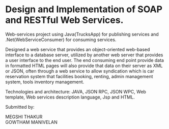 
# Design and Implementation of SOAP and RESTful Web Services.

Web-services project using Java(TrucksApp) for publishing services and .Net(WebServiceConsumer) for consuming services.<br/>

Designed a web service that provides an object-oriented web-based interface to a database server, utilized by another web server that provides a user interface to the end user.  The end consuming end point provide data in formatted HTML pages will also provide that data on their server as XML or JSON, often through a web service to allow syndication which is car reservation system that facilities booking, renting, admin management system, tools inventory management. <br/>

Technologies and architecture: JAVA, JSON RPC, JSON WPC, Web template, Web services description language, Jsp and HTML.<br/>

Submitted by:<br/>

MEGSHI THAKUR<br/>
GOWTHAM MANIVELAN
